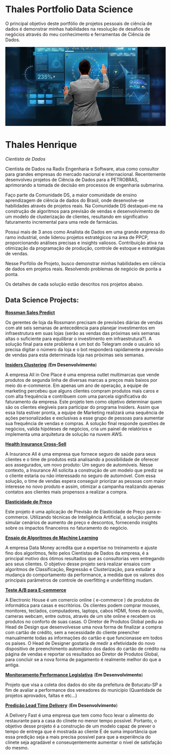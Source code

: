 # Thales Portfolio Data Science
O principal objetivo deste portfólio de projetos pessoais de ciência de dados é demonstrar minhas habilidades na resolução de desafios de negócios através do meu conhecimento e ferramentas de Ciência de Dados.


![Image Inicial](/banner.png)

# Thales Henrique

<em>Cientista de Dados</em>

<p>Cientista de Dados na Radix Engenharia e Software, atua como consultor para grandes empresas do mercado nacional e internacional. Recentemente desenvolveu projetos de Ciência de Dados para a PETROBRAS, aprimorando a tomada de decisão em processos de engenharia submarina. </p>

<p> Faço parte da Comunidade DS, a maior comunidade de ensino aprendizagem de ciência de dados do Brasil, onde desenvolve-se habilidades através de projetos reais. Na Comunidade DS destaquei-me na construção de algoritmos para previsão de vendas e desenvolvimento de um modelo de clusterização de clientes, resultando em significativo faturamento incremental para uma rede de farmácias.</p>

<p>Possui mais de 3 anos como Analista de Dados em uma grande empresa do ramo industrial, onde liderou projetos estratégicos na área de PPCP, proporcionando análises precisas e insights valiosos. Contribuição ativa na otimização da programação de produção, controle de estoque e estratégias de vendas.</p>

<p> Nesse Porfólio de Projeto, busco demonstrar minhas habilidades em ciência de dados em projetos reais. Resolvendo problemas de negócio de ponta a ponta. </p>

<p>Os detalhes de cada solução estão descritos nos projetos abaixo.</p>

## Data Science Projects:

[**Rossman Sales Predict**](https://github.com/Thalesh7991/Rossmann-Sales-Predict)
<p> Os gerentes de loja da Rossmann precisam de previsões diárias de vendas com até seis semanas de antecedência para planejar investimentos em infraestrutura em suas lojas (serão as vendas das próximas seis semanas altas o suficiente para equilibrar o investimento em infraestrutura?). A solução final para este problema é um bot do Telegram onde o usuário só precisa digitar o número da loja e o bot responderá rapidamente a previsão de vendas para esta determinada loja nas próximas seis semanas. </p>

[**Insiders Clustering**](https://github.com/Thalesh7991/Insiders-Customers.git) (**Em Desenvolvimento**)
<p> A empresa All in One Place é uma empresa outlet multimarcas que vende produtos de segunda linha de diversas marcas a preços mais baixos por meio do e-commerce. Em apenas um ano de operação, a equipe de marketing percebeu que alguns clientes compram produtos mais caros e com alta frequência e contribuem com uma parcela significativa do faturamento da empresa. Este projeto tem como objetivo determinar quem são os clientes elegíveis para participar do programa Insiders. Assim que essa lista estiver pronta, a equipe de Marketing realizará uma sequência de ações personalizadas e exclusivas a esse grupo de pessoas para aumentar sua frequência de vendas e compras. A solução final responde questões de negócios, valida hipóteses de negócios, cria um painel de relatórios e implementa uma arquitetura de solução na nuvem AWS. </p>

[**Health Insurance Cross-Sell**](https://github.com/Thalesh7991/health-insurance-cross-sell)
<p>A Insurance All é uma empresa que fornece seguro de saúde para seus clientes e o time de produtos está analisando a possibilidade de oferecer aos assegurados, um novo produto: Um seguro de automóveis.
Nesse contexto, a Insurance All solicita a construção de um modelo que prediz se o cliente estaria ou não interessado no seguro de automóvel.
Com essa solução, o time de vendas espera conseguir priorizar as pessoas com maior interesse no novo produto e assim, otimizar a campanha realizando apenas contatos aos clientes mais propensos a realizar a compra.
</p>

[**Elasticidade de Preço**](https://github.com/Thalesh7991/elasticidade_preco/tree/master)
<p>Este projeto é uma aplicação de Previsão de Elasticidade de Preço para e-commerce. Utilizando técnicas de Inteligência Artificial, a solução permite simular cenários de aumento de preço e descontos, fornecendo insights sobre os impactos financeiros no faturamento do negócio.</p>

[**Ensaio de Algoritmos de Machine Learning**](https://github.com/Thalesh7991/ensaios-algoritmos-ml)
<p>A empresa Data Money acredita que a expertise no treinamento e ajuste fino dos algoritmos, feito pelos Cientistas de Dados da empresa, é a principal motivo dos ótimos resultados que as consultorias vem entregando aos seus clientes.
O objetivo desse projeto será realizar ensaios com algoritmos de Classificação, Regressão e Clusterização, para estudar a mudança do comportamento da performance, a medida que os valores dos principais parâmetros de controle de overfitting e underfitting mudam.
</p>

[**Teste A/B para E-commerce**](https://github.com/Thalesh7991/ab_test_eletronic_house/)
<p>
A Electronic House é um comercio online ( e-commerce ) de produtos de informática para casas e escritórios. Os clientes podem comprar mouses, monitores, teclados, computadores, laptops, cabos HDMI, fones de ouvido, cameras webcam, entre outros, através de um site online e recebem os produtos no conforto de suas casas.
O Diretor de Produtos Global pediu ao Head de Design que desenvolvesse uma nova forma de finalizar a compra com cartão de crédito, sem a necessidade do cliente preencher manualmente todas as informações do cartão e que funcionasse em todos os países.
O Head de Designer gostaria de medir a efetividade do novo dispositivo de preenchimento automático dos dados do cartão de crédito na página de vendas e reportar os resultados ao Diretor de Produtos Global, para concluir se a nova forma de pagamento é realmente melhor do que a antiga.
  
</p>

[**Monitoramento Performance Legislativa**](https://github.com/Thalesh7991/scraping_prefeitura) (**Em Desenvolvimento**)
<p>Projeto que visa a coleta dos dados do site da prefeitura de Botucatu-SP a fim de avaliar a performance dos vereadores do município (Quantidade de projetos aprovados, faltas e etc...)<p>
  
[**Predição Lead Time Delivery**](https://github.com/Thalesh7991/delivery_fast) (**Em Desenvolvimento**)

<p>A Delivery Fast é uma empresa que tem como foco levar o alimento do restaurante para a casa do clinete no menor tempo possível. Portanto, o objetivo desse projeto é a construção de um modelo capaz de prever o tempo de entrega que é mostrada ao cliente
É de suma importância que essa predição seja a mais precisa possível para que a experiência do clinete seja agradável e conseuqentemente aumentar o nível de satisfação do mesmo.</p>







